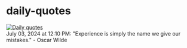 # daily-quotes
[![Daily quotes](https://github.com/ceepu8/daily-quotes/actions/workflows/daily-quote.yml/badge.svg)](https://github.com/ceepu8/daily-quotes/actions/workflows/daily-quote.yml)<br/>
July 03, 2024 at 12:10 PM: "Experience is simply the name we give our mistakes." - Oscar Wilde
